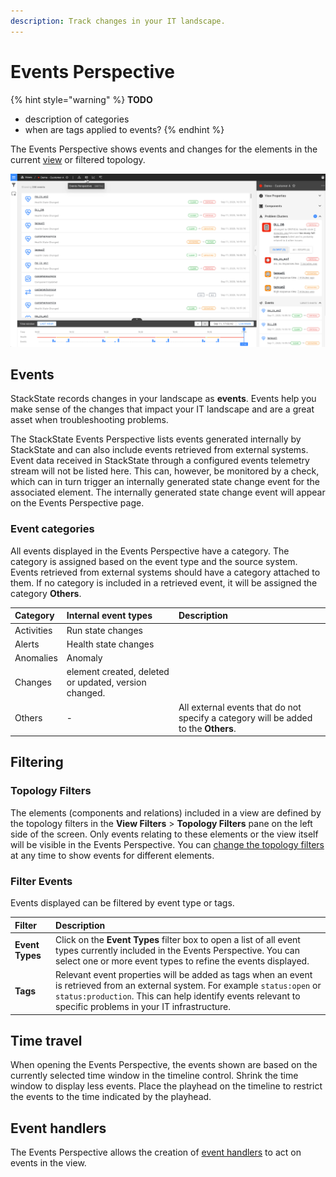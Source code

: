 ```yaml
---
description: Track changes in your IT landscape.
---
```


# Events Perspective

{% hint style="warning" %}
**TODO**
- description of categories
- when are tags applied to events?
{% endhint %}

The Events Perspective shows events and changes for the elements in the current [view](/use/views/README.md) or filtered topology. 

![The Events Perspective](/.gitbook/assets/event-perspective.png)

## Events

StackState records changes in your landscape as **events**. Events help you make sense of the changes that impact your IT landscape and are a great asset when troubleshooting problems.

The StackState Events Perspective lists events generated internally by StackState and can also include events retrieved from external systems. Event data received in StackState through a configured events telemetry stream will not be listed here. This can, however, be monitored by a check, which can in turn trigger an internally generated state change event for the associated element. The internally generated state change event will appear on the Events Perspective page.

### Event categories

All events displayed in the Events Perspective have a category. The category is assigned based on the event type and the source system. Events retrieved from external systems should have a category attached to them. If no category is included in a retrieved event, it will be assigned the category **Others**. 

| Category | Internal event types | Description |
|:---|:---|:---|
| Activities | Run state changes | |
| Alerts | Health state changes | |
| Anomalies | Anomaly | | 
| Changes | element created, deleted or updated, version changed. | |
| Others | - | All external events that do not specify a category will be added to the **Others**. |

## Filtering

### Topology Filters

The elements (components and relations) included in a view are defined by the topology filters in the **View Filters** > **Topology Filters** pane on the left side of the screen. Only events relating to these elements or the view itself will be visible in the Events Perspective. You can [change the topology filters](/use/views/filters.md) at any time to show events for different elements. 

### Filter Events

Events displayed can be filtered by event type or tags. 

| Filter | Description |
|:---|:---|
| **Event Types** | Click on the **Event Types** filter box to open a list of all event types currently included in the Events Perspective. You can select one or more event types to refine the events displayed. |
| **Tags** | Relevant event properties will be added as tags when an event is retrieved from an external system. For example `status:open` or `status:production`. This can help identify events relevant to specific problems in your IT infrastructure.  |



## Time travel

When opening the Events Perspective, the events shown are based on the currently selected time window in the timeline control. Shrink the time window to display less events. Place the playhead on the timeline to restrict the events to the time indicated by the playhead.

## Event handlers

The Events Perspective allows the creation of [event handlers](/use/alerting.md) to act on events in the view.

